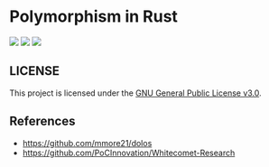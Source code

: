 # Polymorphism in Rust
[![](https://img.shields.io/badge/Category-Binary%20Exploitation-E5A505?style=flat-square)]() [![](https://img.shields.io/badge/Language-Rust%20%2f%20ASM-E5A505?style=flat-square)]() [![](https://img.shields.io/badge/Version-0.1.0-E5A505?style=flat-square&color=green)]()

## LICENSE

This project is licensed under the [GNU General Public License v3.0](https://choosealicense.com/licenses/gpl-3.0/).

## References

- https://github.com/mmore21/dolos
- https://github.com/PoCInnovation/Whitecomet-Research

